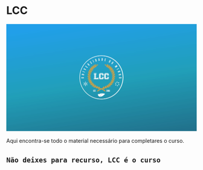 # LCC

![GitHub Logo](2.png)


Aqui encontra-se todo o material necessário para completares o curso.

## ```Não deixes para recurso, LCC é o curso```
